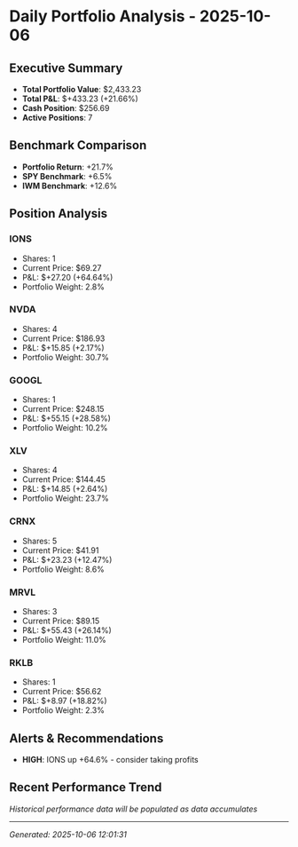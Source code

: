 # Daily Portfolio Analysis - 2025-10-06

## Executive Summary
- **Total Portfolio Value**: $2,433.23
- **Total P&L**: $+433.23 (+21.66%)
- **Cash Position**: $256.69
- **Active Positions**: 7

## Benchmark Comparison
- **Portfolio Return**: +21.7%
- **SPY Benchmark**: +6.5%
- **IWM Benchmark**: +12.6%

## Position Analysis
### IONS
- Shares: 1
- Current Price: $69.27
- P&L: $+27.20 (+64.64%)
- Portfolio Weight: 2.8%

### NVDA
- Shares: 4
- Current Price: $186.93
- P&L: $+15.85 (+2.17%)
- Portfolio Weight: 30.7%

### GOOGL
- Shares: 1
- Current Price: $248.15
- P&L: $+55.15 (+28.58%)
- Portfolio Weight: 10.2%

### XLV
- Shares: 4
- Current Price: $144.45
- P&L: $+14.85 (+2.64%)
- Portfolio Weight: 23.7%

### CRNX
- Shares: 5
- Current Price: $41.91
- P&L: $+23.23 (+12.47%)
- Portfolio Weight: 8.6%

### MRVL
- Shares: 3
- Current Price: $89.15
- P&L: $+55.43 (+26.14%)
- Portfolio Weight: 11.0%

### RKLB
- Shares: 1
- Current Price: $56.62
- P&L: $+8.97 (+18.82%)
- Portfolio Weight: 2.3%

## Alerts & Recommendations
- **HIGH**: IONS up +64.6% - consider taking profits

## Recent Performance Trend
*Historical performance data will be populated as data accumulates*

---
*Generated: 2025-10-06 12:01:31*
